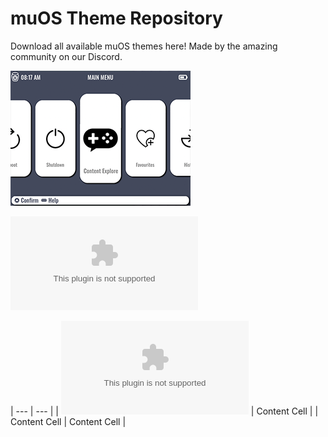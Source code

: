 # muOS Theme Repository

Download all available muOS themes here! Made by the amazing community on our Discord.

![GarstardOS](/preview/GarstardOS.png)

![GarstardOS Download](https://github.com/VagueParade/themes-testing/releases/download/2024-05-16_1528/GarstardOS.zip)


| ---      | ---       |
| ![GarstardOS Download](https://github.com/VagueParade/themes-testing/releases/download/2024-05-16_1528/GarstardOS.zip)  | Content Cell  |
| Content Cell  | Content Cell  |
